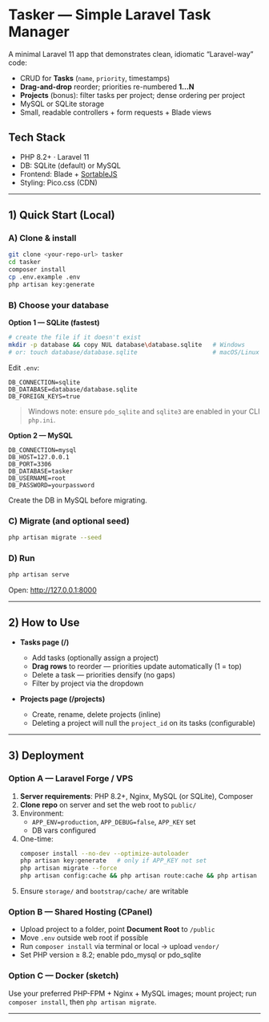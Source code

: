 
# Tasker — Simple Laravel Task Manager

A minimal Laravel 11 app that demonstrates clean, idiomatic “Laravel-way” code:

- CRUD for **Tasks** (`name`, `priority`, timestamps)  
- **Drag-and-drop** reorder; priorities re-numbered **1…N**  
- **Projects** (bonus): filter tasks per project; dense ordering per project  
- MySQL or SQLite storage  
- Small, readable controllers + form requests + Blade views

## Tech Stack

- PHP 8.2+ · Laravel 11  
- DB: SQLite (default) or MySQL  
- Frontend: Blade + [SortableJS](https://sortablejs.github.io/Sortable/)  
- Styling: Pico.css (CDN)

---

## 1) Quick Start (Local)

### A) Clone & install
```bash
git clone <your-repo-url> tasker
cd tasker
composer install
cp .env.example .env
php artisan key:generate
```

### B) Choose your database

**Option 1 — SQLite (fastest)**
```bash
# create the file if it doesn't exist
mkdir -p database && copy NUL database\database.sqlite   # Windows
# or: touch database/database.sqlite                     # macOS/Linux
```
Edit `.env`:
```env
DB_CONNECTION=sqlite
DB_DATABASE=database/database.sqlite
DB_FOREIGN_KEYS=true
```
> Windows note: ensure `pdo_sqlite` and `sqlite3` are enabled in your CLI `php.ini`.

**Option 2 — MySQL**
```env
DB_CONNECTION=mysql
DB_HOST=127.0.0.1
DB_PORT=3306
DB_DATABASE=tasker
DB_USERNAME=root
DB_PASSWORD=yourpassword
```
Create the DB in MySQL before migrating.

### C) Migrate (and optional seed)
```bash
php artisan migrate --seed
```

### D) Run
```bash
php artisan serve
```
Open: http://127.0.0.1:8000

---

## 2) How to Use

- **Tasks page (/)**
  - Add tasks (optionally assign a project)
  - **Drag rows** to reorder — priorities update automatically (1 = top)
  - Delete a task — priorities densify (no gaps)
  - Filter by project via the dropdown

- **Projects page (/projects)**
  - Create, rename, delete projects (inline)
  - Deleting a project will null the `project_id` on its tasks (configurable)

---

## 3) Deployment

### Option A — Laravel Forge / VPS
1. **Server requirements**: PHP 8.2+, Nginx, MySQL (or SQLite), Composer
2. **Clone repo** on server and set the web root to `public/`
3. Environment:
   - `APP_ENV=production`, `APP_DEBUG=false`, `APP_KEY` set
   - DB vars configured
4. One-time:
   ```bash
   composer install --no-dev --optimize-autoloader
   php artisan key:generate   # only if APP_KEY not set
   php artisan migrate --force
   php artisan config:cache && php artisan route:cache && php artisan view:cache
   ```
5. Ensure `storage/` and `bootstrap/cache/` are writable

### Option B — Shared Hosting (CPanel)
- Upload project to a folder, point **Document Root** to `/public`
- Move `.env` outside web root if possible
- Run `composer install` via terminal or local → upload `vendor/`
- Set PHP version ≥ 8.2; enable pdo_mysql or pdo_sqlite

### Option C — Docker (sketch)
Use your preferred PHP-FPM + Nginx + MySQL images; mount project; run `composer install`, then `php artisan migrate`.

---
